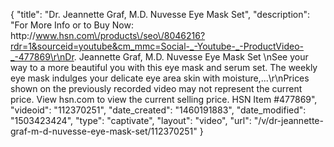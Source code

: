 {
    "title": "Dr. Jeannette Graf, M.D. Nuvesse Eye Mask Set",
    "description": "For More Info or to Buy Now: http:\/\/www.hsn.com\/products\/seo\/8046216?rdr=1&sourceid=youtube&cm_mmc=Social-_-Youtube-_-ProductVideo-_-477869\r\nDr. Jeannette Graf, M.D. Nuvesse Eye Mask Set \nSee your way to a more beautiful you with this eye mask and serum set. The weekly eye mask indulges your delicate eye area skin with moisture,...\r\nPrices shown on the previously recorded video may not represent the current price.  View hsn.com to view the current selling price. HSN Item #477869",
    "videoid": "112370251",
    "date_created": "1460191883",
    "date_modified": "1503423424",
    "type": "captivate",
    "layout": "video",
    "url": "\/v\/dr-jeannette-graf-m-d-nuvesse-eye-mask-set\/112370251"
}